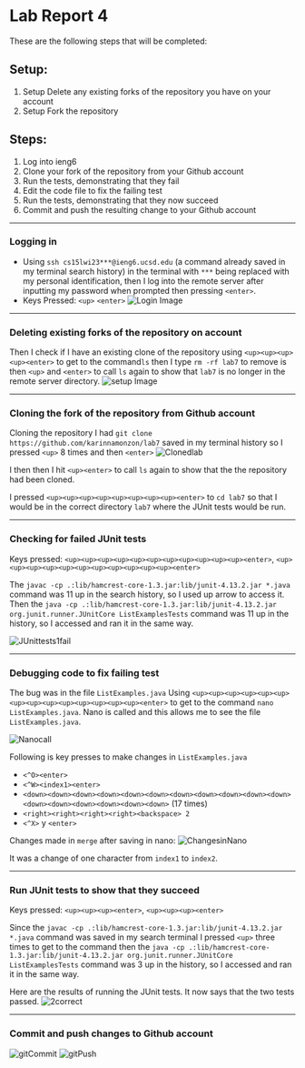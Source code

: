 # Lab Report 4

These are the following steps that will be completed:

## Setup:
1. Setup Delete any existing forks of the repository you have on your account
2. Setup Fork the repository

## Steps:
1. Log into ieng6
2. Clone your fork of the repository from your Github account
3. Run the tests, demonstrating that they fail
4. Edit the code file to fix the failing test
5. Run the tests, demonstrating that they now succeed
6. Commit and push the resulting change to your Github account

---

### Logging in
- Using `ssh cs15lwi23***@ieng6.ucsd.edu` (a command already saved in my terminal search history) in the terminal with `***` being replaced with my personal identification, then I log into the remote server after inputting my password when prompted then pressing `<enter>`. 
- Keys Pressed:
`<up>`
`<enter>`
![Login Image](https://github.com/karinnamonzon/labReport4/blob/main/login.png?raw=true)

---

### Deleting existing forks of the repository on account
Then I check if I have an existing clone of the repository using `<up><up><up><up><enter>` to get to the command`ls` then I type `rm -rf lab7` to remove is then `<up>` and `<enter>` to call `ls` again to show that `lab7` is no longer in the remote server directory.
![setup Image](https://github.com/karinnamonzon/labReport4/blob/main/setup.png?raw=true)

---

### Cloning the fork of the repository from Github account
Cloning the repository
I had `git clone https://github.com/karinnamonzon/lab7` saved in my terminal history so I pressed `<up>` 8 times and then `<enter>`
![Clonedlab](https://github.com/karinnamonzon/labReport4/blob/main/clonedLab.png?raw=true)

I then then I hit `<up><enter>` to call `ls` again to show that the the repository had been cloned.

I pressed `<up><up><up><up><up><up><up><up><enter>` to `cd lab7` so that I would be in the correct directory `lab7`  where the JUnit tests would be run.

---

### Checking for failed JUnit tests
Keys pressed: `<up><up><up><up><up><up><up><up><up><up><up><enter>`, `<up><up><up><up><up><up><up><up><up><up><up><enter>`

The `javac -cp .:lib/hamcrest-core-1.3.jar:lib/junit-4.13.2.jar *.java` command was 11 up in the search history, so I used up arrow to access it. Then the `java -cp .:lib/hamcrest-core-1.3.jar:lib/junit-4.13.2.jar org.junit.runner.JUnitCore ListExamplesTests` command was 11 up in the history, so I accessed and ran it in the same way.

![JUnittests1fail](https://github.com/karinnamonzon/labReport4/blob/main/JUnittesting1fail.png?raw=true)

---

### Debugging code to fix failing test

The bug was in the file `ListExamples.java` 
Using `<up><up><up><up><up><up><up><up><up><up><up><up><up><up><enter>` to get to the command `nano ListExamples.java`. Nano is called and this allows me to see the file `ListExamples.java`. 

![Nanocall](https://github.com/karinnamonzon/labReport4/blob/main/nanoCall.png?raw=true)

Following is key presses to make changes in `ListExamples.java`
- `<^O><enter>`
- `<^W><index1><enter>`
- `<down><down><down><down><down><down><down><down><down><down><down><down><down><down><down><down><down>` (17 times)
- `<right><right><right><right><backspace> 2`
- `<^X>` y `<enter>`

Changes made in `merge` after saving in nano:
![ChangesinNano](https://github.com/karinnamonzon/labReport4/blob/main/changesMadeNano.png?raw=true)

It was a change of one character from `index1` to `index2`.

---
 
### Run JUnit tests to show that they succeed
Keys pressed: `<up><up><up><enter>`, `<up><up><up><enter>`
 
Since the `javac -cp .:lib/hamcrest-core-1.3.jar:lib/junit-4.13.2.jar *.java` command was saved in my search terminal I pressed `<up>` three times to get to the command then the `java -cp .:lib/hamcrest-core-1.3.jar:lib/junit-4.13.2.jar org.junit.runner.JUnitCore ListExamplesTests` command was 3 up in the history, so I accessed and ran it in the same way.

Here are the results of running the JUnit tests. It now says that the two tests passed. 
![2correct](https://github.com/karinnamonzon/labReport4/blob/main/2correct.png?raw=true)

---
  
### Commit and push changes to Github account

  ![gitCommit](https://github.com/karinnamonzon/labReport4/blob/main/gitCommit.png?raw=true)
  ![gitPush](https://github.com/karinnamonzon/labReport4/blob/main/gitpush.png?raw=true)
